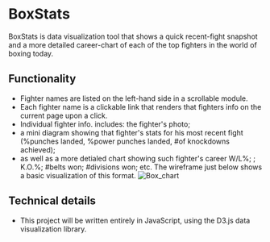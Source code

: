 # BoxStats
BoxStats is data visualization tool that shows a quick recent-fight snapshot and a more detailed career-chart of each of the top fighters in the world of boxing today.

## Functionality
- Fighter names are listed on the left-hand side in a scrollable module.
- Each fighter name is a clickable link that renders that fighters info on the current page upon a click.
- Individual fighter info. includes: the fighter's photo;
- a mini diagram showing that fighter's stats for his most recent fight (%punches landed, %power punches landed, #of knockdowns achieved);
- as well as a more detialed chart showing such fighter's career W/L%; ; K.O.%; #belts won; #divisions won; etc. The wireframe just below shows a basic visualization of this format.
![Box_chart](https://user-images.githubusercontent.com/75692984/113572441-33435700-95e6-11eb-9293-c2e06dca6fb9.png)

## Technical details
- This project will be written entirely in JavaScript, using the D3.js data visualization library.
